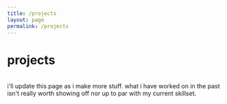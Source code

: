 ```yaml
---
title: /projects
layout: page
permalink: /projects
---
```


# projects
<br>
i'll update this page as i make more stuff.
what i have worked on in the past isn't really worth showing off nor up to par with my current skillset.
